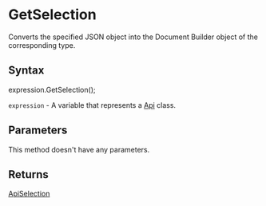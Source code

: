 # GetSelection

Converts the specified JSON object into the Document Builder object of the corresponding type.

## Syntax

expression.GetSelection();

`expression` - A variable that represents a [Api](../Api.md) class.

## Parameters

This method doesn't have any parameters.

## Returns

[ApiSelection](../../ApiSelection/ApiSelection.md)